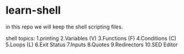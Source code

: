 # learn-shell

in this repo we will keep the shell scripting files.

shell topics:
1.printing
2.Variables (V)
3.Functions (F)
4.Conditions (C)
5.Loops (L)
6.Exit Status
7.Inputs
8.Quotes
9.Redirectors
10.SED Editor

##

